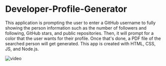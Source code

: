 # Developer-Profile-Generator

This application is prompting the user to enter a GitHub username to fully showing the person information such as the number of followers and following, GitHub stars, and public repositories. Then, it will prompt for a color that the user wants for their profile. Once that's done, a PDF file of the searched person will get generated. This app is created with HTML, CSS, JS, and Node.js.

![video](./develop.gif)
